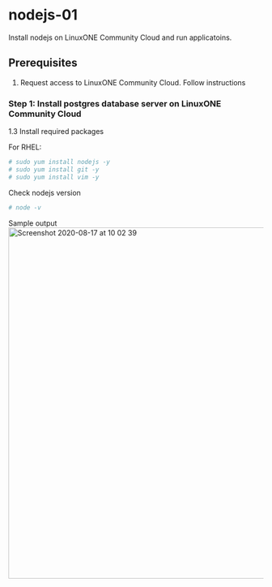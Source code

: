 # nodejs-01
Install nodejs on LinuxONE Community Cloud and run applicatoins.

## Prerequisites
1. Request access to LinuxONE Community Cloud. Follow instructions 

### Step 1: Install postgres database server on LinuxONE Community Cloud
 
1.3 Install required packages
   
For RHEL: 
```sh
# sudo yum install nodejs -y
# sudo yum install git -y 
# sudo yum install vim -y 
```
Check nodejs version 
```sh
# node -v
```
Sample output 
<img width="692" alt="Screenshot 2020-08-17 at 10 02 39" src="https://user-images.githubusercontent.com/46126326/90426336-34f4f480-e0c1-11ea-9a51-9ef4b71cad1b.png">
